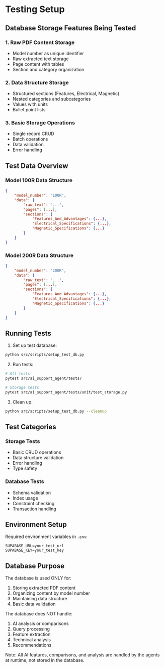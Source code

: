 # Testing Setup

## Database Storage Features Being Tested

### 1. Raw PDF Content Storage
- Model number as unique identifier
- Raw extracted text storage
- Page content with tables
- Section and category organization

### 2. Data Structure Storage
- Structured sections (Features, Electrical, Magnetic)
- Nested categories and subcategories
- Values with units
- Bullet point lists

### 3. Basic Storage Operations
- Single record CRUD
- Batch operations
- Data validation
- Error handling

## Test Data Overview

### Model 100R Data Structure
```json
{
    "model_number": "100R",
    "data": {
        "raw_text": "...",
        "pages": [...],
        "sections": {
            "Features_And_Advantages": {...},
            "Electrical_Specifications": {...},
            "Magnetic_Specifications": {...}
        }
    }
}
```

### Model 200R Data Structure
```json
{
    "model_number": "200R",
    "data": {
        "raw_text": "...",
        "pages": [...],
        "sections": {
            "Features_And_Advantages": {...},
            "Electrical_Specifications": {...},
            "Magnetic_Specifications": {...}
        }
    }
}
```

## Running Tests

1. Set up test database:
```bash
python src/scripts/setup_test_db.py
```

2. Run tests:
```bash
# All tests
pytest src/ai_support_agent/tests/

# Storage tests
pytest src/ai_support_agent/tests/unit/test_storage.py
```

3. Clean up:
```bash
python src/scripts/setup_test_db.py --cleanup
```

## Test Categories

### Storage Tests
- Basic CRUD operations
- Data structure validation
- Error handling
- Type safety

### Database Tests
- Schema validation
- Index usage
- Constraint checking
- Transaction handling

## Environment Setup

Required environment variables in `.env`:
```
SUPABASE_URL=your_test_url
SUPABASE_KEY=your_test_key
```

## Database Purpose

The database is used ONLY for:
1. Storing extracted PDF content
2. Organizing content by model number
3. Maintaining data structure
4. Basic data validation

The database does NOT handle:
1. AI analysis or comparisons
2. Query processing
3. Feature extraction
4. Technical analysis
5. Recommendations

Note: All AI features, comparisons, and analysis are handled by the agents at runtime, not stored in the database. 